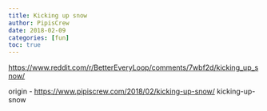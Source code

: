 ```yaml
---
title: Kicking up snow
author: PipisCrew
date: 2018-02-09
categories: [fun]
toc: true
---
```


https://www.reddit.com/r/BetterEveryLoop/comments/7wbf2d/kicking_up_snow/

origin - https://www.pipiscrew.com/2018/02/kicking-up-snow/ kicking-up-snow